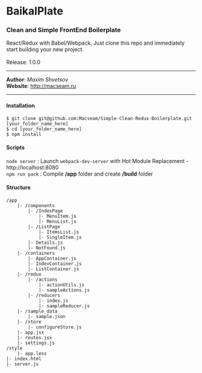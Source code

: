 # BaikalPlate
### Clean and Simple FrontEnd Boilerplate
React/Redux with Babel/Webpack. Just clone this repo and immediately start building your new project.<br />
<br />
Release: 1.0.0
***
**Author**: *Maxim Shvetsov*<br />
**Website**: <http://macseam.ru>
***
#### Installation
```
$ git clone git@github.com:Macseam/Simple-Clean-Redux-Boilerplate.git [your_folder_name_here]
$ cd [your_folder_name_here]
$ npm install
```
#### Scripts
`node server` : Launch `webpack-dev-server` with Hot Module Replacement - http://localhost:8080<br />
`npm run pack` : Compile **/app** folder and create **/build** folder<br />
#### Structure
```
/app
    |- /components
        |- /IndexPage
            |- MenuItem.js
            |- MenuList.js
        |- /ListPage
            |- ItemsList.js
            |- SingleItem.js
        |- Details.js
        |- NotFound.js
    |- /containers
        |- AppContainer.js
        |- IndexContainer.js
        |- ListContainer.js
    |- /redux
        |- /actions
            |- actionUtils.js
            |- sampleActions.js
        |- /reducers
            |- index.js
            |- sampleReducer.js
    |- /sample_data
        |- sample.json
    |- /store
        |- configureStore.js
    |- app.jsx
    |- routes.jsx
    |- settings.js
/style
    |- app.less
|- index.html
|- server.js
```